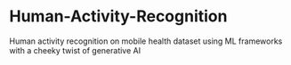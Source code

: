 # Human-Activity-Recognition
Human activity recognition on mobile health dataset using ML frameworks with a cheeky twist of generative AI

